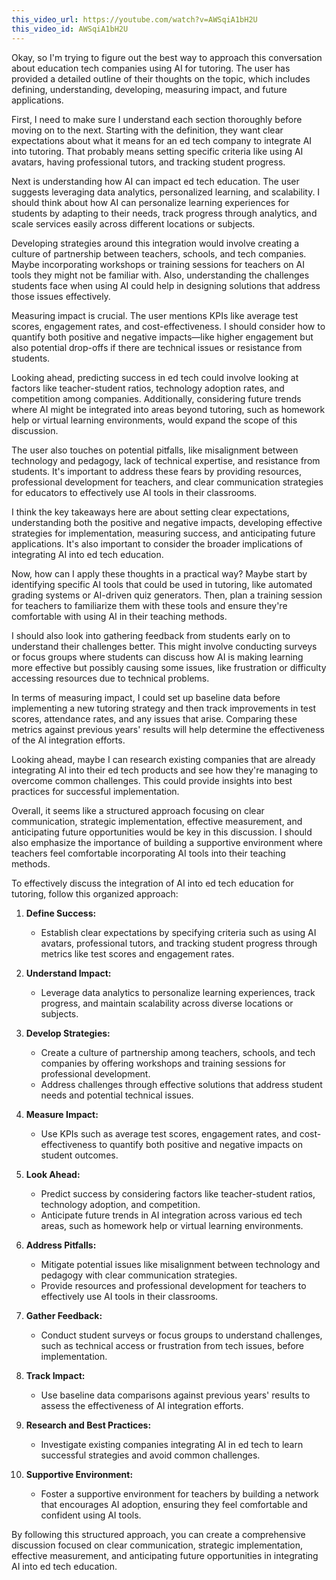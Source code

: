 ```yaml
---
this_video_url: https://youtube.com/watch?v=AWSqiA1bH2U
this_video_id: AWSqiA1bH2U
---
```

<think>
Okay, so I'm trying to figure out the best way to approach this conversation about education tech companies using AI for tutoring. The user has provided a detailed outline of their thoughts on the topic, which includes defining, understanding, developing, measuring impact, and future applications.

First, I need to make sure I understand each section thoroughly before moving on to the next. Starting with the definition, they want clear expectations about what it means for an ed tech company to integrate AI into tutoring. That probably means setting specific criteria like using AI avatars, having professional tutors, and tracking student progress.

Next is understanding how AI can impact ed tech education. The user suggests leveraging data analytics, personalized learning, and scalability. I should think about how AI can personalize learning experiences for students by adapting to their needs, track progress through analytics, and scale services easily across different locations or subjects.

Developing strategies around this integration would involve creating a culture of partnership between teachers, schools, and tech companies. Maybe incorporating workshops or training sessions for teachers on AI tools they might not be familiar with. Also, understanding the challenges students face when using AI could help in designing solutions that address those issues effectively.

Measuring impact is crucial. The user mentions KPIs like average test scores, engagement rates, and cost-effectiveness. I should consider how to quantify both positive and negative impacts—like higher engagement but also potential drop-offs if there are technical issues or resistance from students.

Looking ahead, predicting success in ed tech could involve looking at factors like teacher-student ratios, technology adoption rates, and competition among companies. Additionally, considering future trends where AI might be integrated into areas beyond tutoring, such as homework help or virtual learning environments, would expand the scope of this discussion.

The user also touches on potential pitfalls, like misalignment between technology and pedagogy, lack of technical expertise, and resistance from students. It's important to address these fears by providing resources, professional development for teachers, and clear communication strategies for educators to effectively use AI tools in their classrooms.

I think the key takeaways here are about setting clear expectations, understanding both the positive and negative impacts, developing effective strategies for implementation, measuring success, and anticipating future applications. It's also important to consider the broader implications of integrating AI into ed tech education.

Now, how can I apply these thoughts in a practical way? Maybe start by identifying specific AI tools that could be used in tutoring, like automated grading systems or AI-driven quiz generators. Then, plan a training session for teachers to familiarize them with these tools and ensure they're comfortable with using AI in their teaching methods.

I should also look into gathering feedback from students early on to understand their challenges better. This might involve conducting surveys or focus groups where students can discuss how AI is making learning more effective but possibly causing some issues, like frustration or difficulty accessing resources due to technical problems.

In terms of measuring impact, I could set up baseline data before implementing a new tutoring strategy and then track improvements in test scores, attendance rates, and any issues that arise. Comparing these metrics against previous years' results will help determine the effectiveness of the AI integration efforts.

Looking ahead, maybe I can research existing companies that are already integrating AI into their ed tech products and see how they're managing to overcome common challenges. This could provide insights into best practices for successful implementation.

Overall, it seems like a structured approach focusing on clear communication, strategic implementation, effective measurement, and anticipating future opportunities would be key in this discussion. I should also emphasize the importance of building a supportive environment where teachers feel comfortable incorporating AI tools into their teaching methods.
</think>

To effectively discuss the integration of AI into ed tech education for tutoring, follow this organized approach:

1. **Define Success:**
   - Establish clear expectations by specifying criteria such as using AI avatars, professional tutors, and tracking student progress through metrics like test scores and engagement rates.

2. **Understand Impact:**
   - Leverage data analytics to personalize learning experiences, track progress, and maintain scalability across diverse locations or subjects.

3. **Develop Strategies:**
   - Create a culture of partnership among teachers, schools, and tech companies by offering workshops and training sessions for professional development.
   - Address challenges through effective solutions that address student needs and potential technical issues.

4. **Measure Impact:**
   - Use KPIs such as average test scores, engagement rates, and cost-effectiveness to quantify both positive and negative impacts on student outcomes.

5. **Look Ahead:**
   - Predict success by considering factors like teacher-student ratios, technology adoption, and competition.
   - Anticipate future trends in AI integration across various ed tech areas, such as homework help or virtual learning environments.

6. **Address Pitfalls:**
   - Mitigate potential issues like misalignment between technology and pedagogy with clear communication strategies.
   - Provide resources and professional development for teachers to effectively use AI tools in their classrooms.

7. **Gather Feedback:**
   - Conduct student surveys or focus groups to understand challenges, such as technical access or frustration from tech issues, before implementation.

8. **Track Impact:**
   - Use baseline data comparisons against previous years' results to assess the effectiveness of AI integration efforts.

9. **Research and Best Practices:**
   - Investigate existing companies integrating AI in ed tech to learn successful strategies and avoid common challenges.

10. **Supportive Environment:**
    - Foster a supportive environment for teachers by building a network that encourages AI adoption, ensuring they feel comfortable and confident using AI tools.

By following this structured approach, you can create a comprehensive discussion focused on clear communication, strategic implementation, effective measurement, and anticipating future opportunities in integrating AI into ed tech education.

